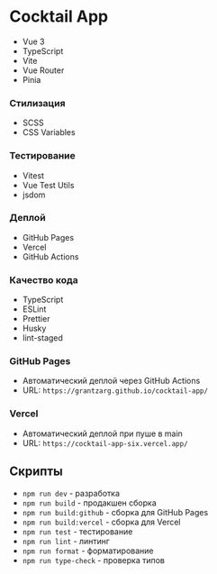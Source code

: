 # Cocktail App

- Vue 3
- TypeScript
- Vite
- Vue Router
- Pinia

### Стилизация
- SCSS
- CSS Variables

### Тестирование
- Vitest
- Vue Test Utils
- jsdom

### Деплой
- GitHub Pages
- Vercel
- GitHub Actions

### Качество кода
- TypeScript
- ESLint
- Prettier
- Husky
- lint-staged

### GitHub Pages
- Автоматический деплой через GitHub Actions
- URL: `https://grantzarg.github.io/cocktail-app/`

### Vercel
- Автоматический деплой при пуше в main
- URL: `https://cocktail-app-six.vercel.app/`

## Скрипты

- `npm run dev` - разработка
- `npm run build` - продакшен сборка
- `npm run build:github` - сборка для GitHub Pages
- `npm run build:vercel` - сборка для Vercel
- `npm run test` - тестирование
- `npm run lint` - линтинг
- `npm run format` - форматирование
- `npm run type-check` - проверка типов


